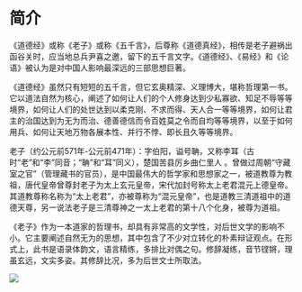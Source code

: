 # 简介

《道德经》或称《老子》或称《五千言》，后尊称《道德真经》，相传是老子避祸出函谷关时，应当地总兵尹喜之邀，留下的五千言文字。《道德经》、《易经》和《论语》被认为是对中国人影响最深远的三部思想巨著。

《道德经》虽然只有短短的五千言，但它玄奥精深、义理博大，堪称哲理第一书。它以道法自然为核心，阐述了如何让人们的个人修身达到少私寡欲、知足不辱等等境界，如何让人们的处世达到以柔克刚、不求而得、天人合一等等境界，如何让君主的治国达到为无为而治、德善德信而令百姓莫之令而自均等等境界，以至于如何用兵、如何让天地万物各展本性、并行不悖、即长且久等等境界。

老子（约公元前571年-公元前471年）：字伯阳，谥号聃，又称李耳（古时“老”和“李”同音；“聃”和“耳”同义），楚国苦县厉乡曲仁里人 。曾做过周朝“守藏室之官”（管理藏书的官员），是中国最伟大的哲学家和思想家之一，被道教尊为教祖，唐代皇帝曾尊封老子为太上玄元皇帝，宋代加封号称太上老君混元上德皇帝。其道教尊称名称为“太上老君”，亦被尊称为“混元皇帝”，也是道教三清道祖中的道德天尊，另一说法老子是三清尊神之一太上老君的第十八个化身，被尊为道祖。

《老子》作为一本道家的哲理书，却具有非常高的文学性，对后世文学的影响不小。它主要阐述自然无为的思想，其中包含了不少对立转化的朴素辩证观点。在形式上，此书是语录体韵文，语言精练，多排比对偶之句。修辞凝练，音节铿锵，理虽玄远，文实多姿。其修辞比况，多为后世文士所取法。

![](lao_zi.jpg)